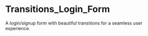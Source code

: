 # Transitions_Login_Form
A login/signup form with beautiful transitions for a seamless user experience.
